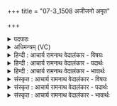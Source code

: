 +++
title = "07-3_1508 अजीजनो अमृत"

+++
<details><summary>पदपाठः</summary>

अ꣡जी꣢꣯जनः। अ꣣मृत। अ। मृत। म꣡र्त्या꣢꣯य। कम्। ऋ꣣त꣡स्य꣢। ध꣡र्म꣢꣯न्। अ꣣मृ꣡त꣢स्य। अ꣣। मृ꣡त꣢꣯स्य। चा꣡रु꣢꣯णः। स꣡दा꣢꣯। अ꣣सरः। वा꣡ज꣢꣯म्। अ꣡च्छ꣢꣯। स꣡नि꣢꣯ष्यदत्। १५०८।
</details>

<details><summary>अधिमन्त्रम् (VC)</summary>

- पवमानः सोमः
- त्र्यरुणस्त्रैवृष्णः, त्रसदस्युः पौरुकुत्सः
- ऊर्ध्वा बृहती
- मध्यमः
</details>

<details><summary>हिन्दी : आचार्य रामनाथ वेदालंकार - विषयः</summary>

अगले मन्त्र में फिर उसी विषय का वर्णन है।
</details>

<details><summary>हिन्दी : आचार्य रामनाथ वेदालंकार - पदार्थः</summary>

पदार्थान्वयभाषाः -  हे (अमृत) अमर सोम जगदीश्वर ! आपने (मर्त्याय) मनुष्य ले लिए (ऋतस्य धर्मन्) जल वा सत्यनियम के धारणकर्ता आकाश में (चारुणः) कल्याणकारी, (अमृतस्य) अमृतमय बादल वा सूर्य के (कम्) सुखकारी जल वा प्रकाश को (अजीजनः) उत्पन्न किया है। साथ ही (वाजम् अच्छ) बल प्राप्त कराने के लिए (सनिष्यदत्) प्रवृत्त होते हुए आप (सदा) हमेशा (असरः) धार्मिक उपासकों को प्राप्त होते हो ॥३॥
</details>

<details><summary>हिन्दी : आचार्य रामनाथ वेदालंकार - भावार्थः</summary>

भावार्थभाषाः -  जगदीश्वर का हमारे प्रति कितना उपकार है कि वह हमारे लिए आकाश में जल बरसानेवाले बादल को और तेज के खजाने सूर्य को स्थापित करता है और वही सब विपदाओं तथा विघ्नों से मुकाबला करने के लिए हमें मनोबल भी देता है ॥३॥
</details>

<details><summary>संस्कृत : आचार्य रामनाथ वेदालंकार - विषयः</summary>

अथ पुनरपि तमेव विषयमाह।
</details>

<details><summary>संस्कृत : आचार्य रामनाथ वेदालंकार - पदार्थः</summary>

पदार्थान्वयभाषाः -  हे (अमृत) अमर सोम जगदीश्वर ! त्वम् (मर्त्याय) मानवाय (ऋतस्य धर्मन्) उदकस्य सत्यनियमस्य वा धारके आकाशे।[ऋतमिति उदकनाम सत्यनाम च। निघं० १।१२,३।१०।] (चारुणः) कल्याणकरस्य (अमृतस्य) अमृतमयस्य पर्जन्यस्य आदित्यस्य वा (कम्) सुखकरं जलं प्रकाशं वा (अजीजनः) जनितवानसि। अपि च (वाजम् अच्छ) बलं प्रापयितुम् (सनिष्यदत्) प्रस्यन्दमानः त्वम् (सदा) सदैव (असरः) धार्मिकान् उपासकान् प्राप्नोषि।[सनिष्यदत्,स्यन्दू प्रस्रवणे धातोः‘दाधर्तिदर्धर्ति०।’अ० ७।४।६५ इत्यनेन यङ्लुकि अभ्यासस्य निक् धातुसकारस्य च षत्वं निपात्यते]॥३॥
</details>

<details><summary>संस्कृत : आचार्य रामनाथ वेदालंकार - भावार्थः</summary>

भावार्थभाषाः -  जगदीश्वरस्यास्मान् प्रति कियानुपकारो यत् सोऽस्मभ्यं,गगने वृष्टिप्रदातारं पर्जन्यं तेजसां निधिं सूर्यं च स्थापयति स एव च सर्वा विपदो विघ्नांश्च प्रतिरोद्धुमस्मभ्यं मनोबलं प्रयच्छति ॥३॥
</details>